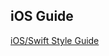 ## iOS Guide

[iOS/Swift Style Guide](https://docs.google.com/document/d/1jXrss9JX3Cih42upizLPGDcPbjvoCObRhL8-oBhzZXU/edit)